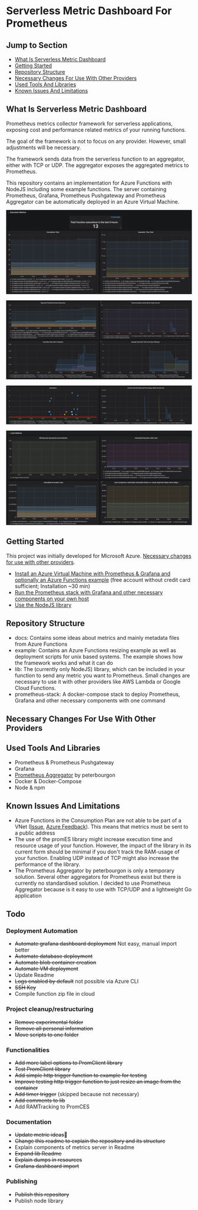 # Serverless Metric Dashboard For Prometheus

## Jump to Section

- [What Is Serverless Metric Dashboard](#What-Is-Serverless-Metric-Dashboard)
- [Getting Started](#Getting-Started)
- [Repository Structure](#Repository-Structure)
- [Necessary Changes For Use With Other Providers](#Necessary-Changes-For-Use-With-Other-Providers)
- [Used Tools And Libraries](#Used-Tools-And-Libraries)
- [Known Issues And Limitations](#Known-Issues-And-Limitations)

## What Is Serverless Metric Dashboard

Prometheus metrics collector framework for serverless applications, exposing cost and performance related metrics of your running functions.

The goal of the framework is not to focus on any provider. However, small adjustments will be necessary.

The framework sends data from the serverless function to an aggregator, either with TCP or UDP. The aggregator exposes the aggregated metrics to Prometheus.

This repository contains an implementation for Azure Functions with NodeJS including some example functions. The server containing Prometheus, Grafana, Prometheus Pushgateway and Prometheus Aggregator can be automatically deployed in an Azure Virtual Machine.

![Invocation metrics](https://github.com/MaibornWolff/serverless-metric-dashboard/blob/master/docs/screenshots/Screenshot_invocations.png)

![Execution metrics](https://github.com/MaibornWolff/serverless-metric-dashboard/blob/master/docs/screenshots/Screenshot_executions2.png)

![Execution and end metrics](https://github.com/MaibornWolff/serverless-metric-dashboard/blob/master/docs/screenshots/Screenshot_executions3.png)

![Costs](https://github.com/MaibornWolff/serverless-metric-dashboard/blob/master/docs/screenshots/Screenshot_costs.png)

## Getting Started

This project was initially developed for Microsoft Azure. [Necessary changes for use with other providers](#Necessary-Changes-For-Use-With-Other-Providers).

- [Install an Azure Virtual Machine with Prometheus & Grafana and optionally an Azure Functions example](/example/azure/Readme.md) (free account without credit card sufficient; Installation ~30 min)
- [Run the Prometheus stack with Grafana and other necessary components on your own host](/prometheus-stack/Readme.md)
- [Use the NodeJS library](/lib/node-js/Readme.md)

## Repository Structure

- docs: Contains some ideas about metrics and mainly metadata files from Azure Functions
- example: Contains an Azure Functions resizing example as well as deployment scripts for unix based systems. The example shows how the framework works and what it can do
- lib: The (currently only NodeJS) library, which can be included in your function to send any metric you want to Prometheus. Small changes are necessary to use it with other providers like AWS Lambda or Google Cloud Functions.
- prometheus-stack: A docker-compose stack to deploy Prometheus, Grafana and other necessary components with one command

## Necessary Changes For Use With Other Providers

## Used Tools And Libraries
- Prometheus & Prometheus Pushgateway
- Grafana
- [Prometheus Aggregator](https://github.com/peterbourgon/prometheus-aggregator) by peterbourgon
- Docker & Docker-Compose
- Node & npm

## Known Issues And Limitations

- Azure Functions in the Consumption Plan are not able to be part of a VNet ([Issue](https://github.com/Azure/Azure-Functions/issues/840), [Azure Feedback](https://feedback.azure.com/forums/355860-azure-functions/suggestions/15616044-add-vnet-integration)). This means that metrics must be sent to a public address
- The use of the promES library might increase execution time and resource usage of your function. However, the impact of the library in its current form should be minimal if you don't track the RAM-usage of your function. Enabling UDP instead of TCP might also increase the performance of the library.
- The Prometheus Aggregator by peterbourgon is only a temporary solution. Several other aggregators for Prometheus exist but there is currently no standardised solution. I decided to use Prometheus Aggregator because is it easy to use with TCP/UDP and a lightweight Go application

## Todo
### Deployment Automation
- ~~Automate grafana dashboard deployment~~ Not easy, manual import better
- ~~Automate database deployment~~
- ~~Automate blob container creation~~
- ~~Automate VM deployment~~
- Update Readme
- ~~Logs enabled by default~~ not possible via Azure CLI
- ~~SSH Key~~
- Compile function zip file in cloud

### Project cleanup/restructuring
- ~~Remove experimental folder~~
- ~~Remove all personal information~~
- ~~Move scripts to one folder~~

### Functionalities
- ~~Add more label options to PromClient library~~
- ~~Test PromClient library~~
- ~~Add simple http trigger function to example for testing~~
- ~~Improve testing http trigger function to just resize an image from the container~~
- ~~Add timer trigger~~ (skipped because not necessary)
- ~~Add comments to lib~~
- Add RAMTracking to PromCES


### Documentation
- ~~Update metric ideas~~
- ~~Change this readme to explain the repository and its structure~~
- Explain components of metrics server in Readme
- ~~Expand lib Readme~~
- ~~Explain dumps in resources~~
- ~~Grafana dashboard import~~

### Publishing
- ~~Publish this repository~~
- Publish node library